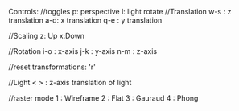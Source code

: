 Controls:
//toggles
p: perspective
l: light rotate
//Translation
w-s : z translation
a-d: x translation
q-e : y translation

//Scaling
z: Up
x:Down

//Rotation
i-o : x-axis
j-k : y-axis
n-m : z-axis

//reset transformations: 'r'

//Light
< > : z-axis translation of light 

//raster mode
1 : Wireframe
2 : Flat
3 : Gauraud
4 : Phong
